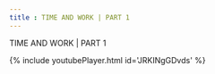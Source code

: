 ```yaml
---
title : TIME AND WORK | PART 1
---
```


TIME AND WORK | PART 1



{% include youtubePlayer.html id='JRKINgGDvds' %}
